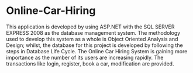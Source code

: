 # Online-Car-Hiring
This application is developed by using ASP.NET with the SQL SERVER EXPRESS 2008 as the database management system. The methodology used to develop this system as a whole is Object Oriented Analysis and Design; whilst, the database for this project is developed by following the steps in Database Life Cycle. The Online Car Hiring System is gaining more importance as the number of its users are increasing rapidly. The transactions like login, register, book a car, modification are provided. 
